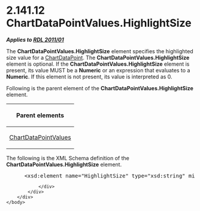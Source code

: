 <html dir="LTR" xmlns:mshelp="http://msdn.microsoft.com/mshelp" xmlns:ddue="http://ddue.schemas.microsoft.com/authoring/2003/5" xmlns:xlink="http://www.w3.org/1999/xlink" xmlns:tool="http://www.microsoft.com/tooltip">
    <head>
        <meta http-equiv="Content-Type" content="text/html; CHARSET=utf-8"></meta>
        <meta name="save" content="history"></meta>
        <title>2.141.12 ChartDataPointValues.HighlightSize</title>
        <xml>
            <mshelp:toctitle title="2.141.12 ChartDataPointValues.HighlightSize"></mshelp:toctitle>
            <mshelp:rltitle title="[MS-RDL]: ChartDataPointValues.HighlightSize"></mshelp:rltitle>
            <mshelp:keyword index="A" term="4a669a0f-bf3c-4257-81b4-a7d64f7ecb48"></mshelp:keyword>
            <mshelp:attr name="DCSext.ContentType" value="open specification"></mshelp:attr>
            <mshelp:attr name="AssetID" value="4a669a0f-bf3c-4257-81b4-a7d64f7ecb48"></mshelp:attr>
            <mshelp:attr name="TopicType" value="kbRef"></mshelp:attr>
            <mshelp:attr name="DCSext.Title" value="[MS-RDL]: ChartDataPointValues.HighlightSize" />
        </xml>
    </head>
    <body>
        <div id="header">
            <h1 class="heading">2.141.12 ChartDataPointValues.HighlightSize</h1>
        </div>
        <div id="mainSection">
            <div id="mainBody">
                <div id="allHistory" class="saveHistory"></div>
                <div id="sectionSection0" class="section" name="collapseableSection">
                    

<p><b><i>Applies to </i></b><a href="bf2bab1a-b608-4bcc-b718-1cc1baa9579c.html"><b><i>RDL 2011/01</i></b></a></p>

<p>The <b>ChartDataPointValues.HighlightSize</b> element
specifies the highlighted size value for a <a href="86cf2a9b-4610-4ffe-8fff-16480a7bf6a4.html">ChartDataPoint</a>. The <b>ChartDataPointValues.HighlightSize</b>
element is optional. If the <b>ChartDataPointValues.HighlightSize</b> element
is present, its value MUST be a <b>Numeric</b> or an expression that evaluates
to a <b>Numeric</b>. If this element is not present, its value is interpreted
as 0.</p>

<p>Following is the parent element of the <b>ChartDataPointValues.HighlightSize</b>
element.</p>

<table>
 <thead>
  <tr>
   <th>
   <p>Parent elements</p>
   </th>
  </tr>
 </thead>
 <tr>
  <td>
  <p><a href="363590aa-46c3-499a-927f-a6495a0b1ab6.html">ChartDataPointValues</a></p>
  </td>
 </tr>
</table>

<p>The following is the XML Schema definition of the <b>ChartDataPointValues.HighlightSize</b>
element.</p>

<dl>
<dd>
<div><pre> &lt;xsd:element name=&quot;HighlightSize&quot; type=&quot;xsd:string&quot; minOccurs=&quot;0&quot; /&gt;
</pre></div>
</dd></dl>


                </div>
            </div>
        </div>
    </body>
</html>